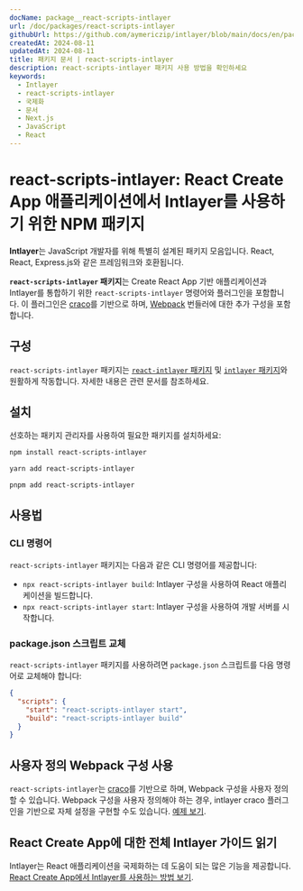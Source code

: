 ```yaml
---
docName: package__react-scripts-intlayer
url: /doc/packages/react-scripts-intlayer
githubUrl: https://github.com/aymericzip/intlayer/blob/main/docs/en/packages/react-scripts-intlayer/index.md
createdAt: 2024-08-11
updatedAt: 2024-08-11
title: 패키지 문서 | react-scripts-intlayer
description: react-scripts-intlayer 패키지 사용 방법을 확인하세요
keywords:
  - Intlayer
  - react-scripts-intlayer
  - 국제화
  - 문서
  - Next.js
  - JavaScript
  - React
---
```


# react-scripts-intlayer: React Create App 애플리케이션에서 Intlayer를 사용하기 위한 NPM 패키지

**Intlayer**는 JavaScript 개발자를 위해 특별히 설계된 패키지 모음입니다. React, React, Express.js와 같은 프레임워크와 호환됩니다.

**`react-scripts-intlayer` 패키지**는 Create React App 기반 애플리케이션과 Intlayer를 통합하기 위한 `react-scripts-intlayer` 명령어와 플러그인을 포함합니다. 이 플러그인은 [craco](https://craco.js.org/)를 기반으로 하며, [Webpack](https://webpack.js.org/) 번들러에 대한 추가 구성을 포함합니다.

## 구성

`react-scripts-intlayer` 패키지는 [`react-intlayer` 패키지](https://github.com/aymericzip/intlayer/blob/main/docs/ko/packages/react-intlayer/index.md) 및 [`intlayer` 패키지](https://github.com/aymericzip/intlayer/blob/main/docs/ko/packages/intlayer/index.md)와 원활하게 작동합니다. 자세한 내용은 관련 문서를 참조하세요.

## 설치

선호하는 패키지 관리자를 사용하여 필요한 패키지를 설치하세요:

```bash packageManager="npm"
npm install react-scripts-intlayer
```

```bash packageManager="yarn"
yarn add react-scripts-intlayer
```

```bash packageManager="pnpm"
pnpm add react-scripts-intlayer
```

## 사용법

### CLI 명령어

`react-scripts-intlayer` 패키지는 다음과 같은 CLI 명령어를 제공합니다:

- `npx react-scripts-intlayer build`: Intlayer 구성을 사용하여 React 애플리케이션을 빌드합니다.
- `npx react-scripts-intlayer start`: Intlayer 구성을 사용하여 개발 서버를 시작합니다.

### package.json 스크립트 교체

`react-scripts-intlayer` 패키지를 사용하려면 `package.json` 스크립트를 다음 명령어로 교체해야 합니다:

```json fileName="package.json"
{
  "scripts": {
    "start": "react-scripts-intlayer start",
    "build": "react-scripts-intlayer build"
  }
}
```

## 사용자 정의 Webpack 구성 사용

`react-scripts-intlayer`는 [craco](https://craco.js.org/)를 기반으로 하며, Webpack 구성을 사용자 정의할 수 있습니다.
Webpack 구성을 사용자 정의해야 하는 경우, intlayer craco 플러그인을 기반으로 자체 설정을 구현할 수도 있습니다. [예제 보기](https://github.com/aymericzip/intlayer/blob/main/examples/react-app/craco.config.js).

## React Create App에 대한 전체 Intlayer 가이드 읽기

Intlayer는 React 애플리케이션을 국제화하는 데 도움이 되는 많은 기능을 제공합니다.
[React Create App에서 Intlayer를 사용하는 방법 보기](https://github.com/aymericzip/intlayer/blob/main/docs/ko/intlayer_with_create_react_app.md).
